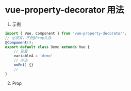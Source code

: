 # vue-property-decorator 用法

1.  示例

```ts
import { Vue, Component } from "vue-property-decorator";
// 必须有，不然@Prop失效
@Component();
export default class Demo extends Vue {
    // 变量
    variableA = 'demo'
    // 方法
    onFn() {}
    //    
}
```

2. Prop

```ts

```
